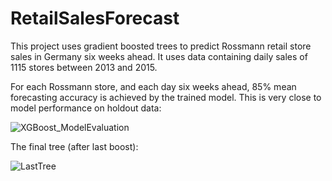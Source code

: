 # RetailSalesForecast
This project uses gradient boosted trees to predict Rossmann retail store sales in Germany six weeks ahead. It uses data containing daily sales of 1115 stores between 2013 and 2015.

For each Rossmann store, and each day six weeks ahead, 85% mean forecasting accuracy is achieved by the trained model. This is very close to model performance on holdout data:

![XGBoost_ModelEvaluation](https://user-images.githubusercontent.com/97337456/193450433-5da6d3ee-3a32-4fe4-81e8-a7c0ef5cc172.png)

The final tree (after last boost):

![LastTree](https://user-images.githubusercontent.com/97337456/193450753-c50dc1ac-72c2-4bce-93dc-5fdb431955f2.png)
